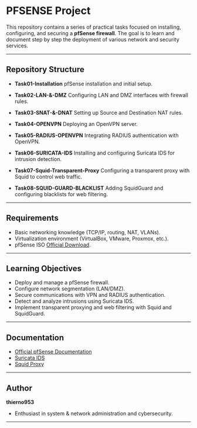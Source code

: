 # PFSENSE Project

This repository contains a series of practical tasks focused on installing, configuring, and securing a **pfSense firewall**.
The goal is to learn and document step by step the deployment of various network and security services.

---

## Repository Structure

- **Task01-Installation**
  pfSense installation and initial setup.

- **Task02-LAN-&-DMZ**
  Configuring LAN and DMZ interfaces with firewall rules.

- **Task03-SNAT-&-DNAT**
  Setting up Source and Destination NAT rules.

- **Task04-OPENVPN**
  Deploying an OpenVPN server.

- **Task05-RADIUS-OPENVPN**
  Integrating RADIUS authentication with OpenVPN.

- **Task06-SURICATA-IDS**
  Installing and configuring Suricata IDS for intrusion detection.

- **Task07-Squid-Transparent-Proxy**
  Configuring a transparent proxy with Squid to control web traffic.

- **Task08-SQUID-GUARD-BLACKLIST**
  Adding SquidGuard and configuring blacklists for web filtering.

---

## Requirements

- Basic networking knowledge (TCP/IP, routing, NAT, VLANs).
- Virtualization environment (VirtualBox, VMware, Proxmox, etc.).
- pfSense ISO [Official Download](https://www.pfsense.org/download/).

---

## Learning Objectives

- Deploy and manage a pfSense firewall.
- Configure network segmentation (LAN/DMZ).
- Secure communications with VPN and RADIUS authentication.
- Detect and analyze intrusions using Suricata IDS.
- Implement transparent proxying and web filtering with Squid and SquidGuard.

---

## Documentation

- [Official pfSense Documentation](https://docs.netgate.com/pfsense/en/latest/)
- [Suricata IDS](https://suricata.io/)
- [Squid Proxy](http://www.squid-cache.org/)

---

## Author

**thierno953**

- Enthusiast in system & network administration and cybersecurity.

---

